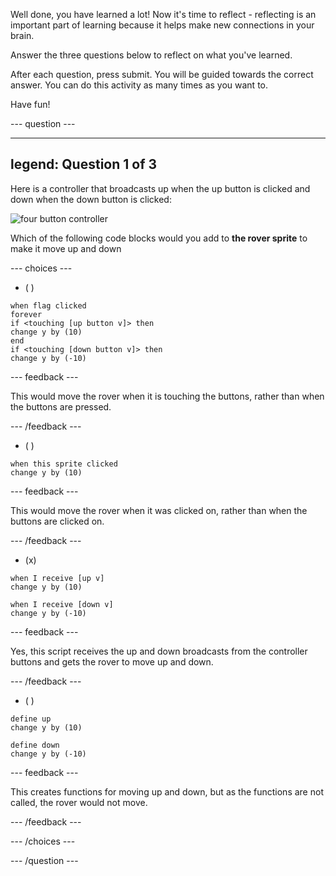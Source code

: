
Well done, you have learned a lot! Now it's time to reflect - reflecting is an important part of learning because it helps make new connections in your brain.

Answer the three questions below to reflect on what you've learned.

After each question, press submit. You will be guided towards the correct answer. You can do this activity as many times as you want to.

Have fun!


--- question ---

---
legend: Question 1 of 3
---

Here is a controller that broadcasts up when the up button is clicked and down when the down button is clicked:

![four button controller](images/controller.png)

Which of the following code blocks would you add to **the rover sprite** to make it move up and down

--- choices ---

- ( ) 

```blocks3
when flag clicked
forever
if <touching [up button v]> then
change y by (10)
end
if <touching [down button v]> then
change y by (-10)

```


  --- feedback ---

  This would move the rover when it is touching the buttons, rather than when the buttons are pressed.

  --- /feedback ---

- ( )

```blocks3
when this sprite clicked
change y by (10)
```

--- feedback ---

  This would move the rover when it was clicked on, rather than when the buttons are clicked on.

  --- /feedback ---

- (x)

```blocks3
when I receive [up v]
change y by (10)

when I receive [down v]
change y by (-10)

``` 

  --- feedback ---

  Yes, this script receives the up and down broadcasts from the controller buttons and gets the rover to move up and down.

  --- /feedback ---

- ( ) 

```blocks3
define up
change y by (10)

define down
change y by (-10)

```


  --- feedback ---

  This creates functions for moving up and down, but as the functions are not called, the rover would not move.

  --- /feedback ---

--- /choices ---

--- /question ---
